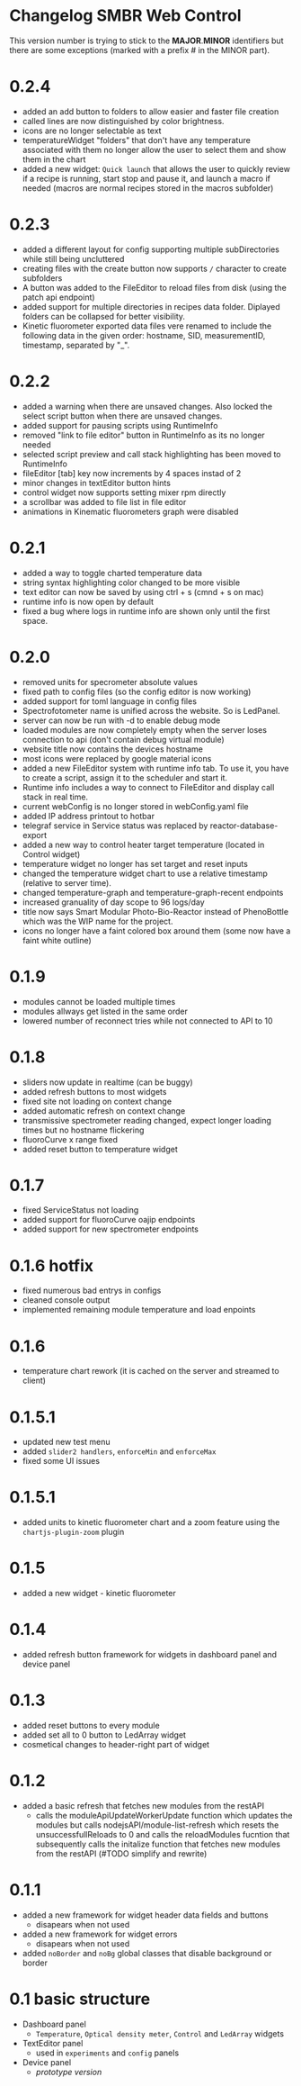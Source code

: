 # Changelog SMBR Web Control
This version number is trying to stick to the __MAJOR__.__MINOR__ identifiers but there are some exceptions (marked with a prefix # in the MINOR part).

# 0.2.4
- added an add button to folders to allow easier and faster file creation
- called lines are now distinguished by color brightness.
- icons are no longer selectable as text
- temperatureWidget "folders" that don't have any temperature associated with them no longer allow the user to select them and show them in the chart
- added a new widget: `Quick launch` that allows the user to quickly review if a recipe is running, start stop and pause it, and launch a macro if needed (macros are normal recipes stored in the macros subfolder)

# 0.2.3
- added a different layout for config supporting multiple subDirectories while still being uncluttered
- creating files with the create button now supports `/` character to create subfolders
- A button was added to the FileEditor to reload files from disk (using the patch api endpoint)
- added support for multiple directories in recipes data folder. Diplayed folders can be collapsed for better visibility.
- Kinetic fluorometer exported data files vere renamed to include the following data in the given order: hostname, SID, measurementID, timestamp, separated by "_".

# 0.2.2
- added a warning when there are unsaved changes. Also locked the select script button when there are unsaved changes.
- added support for pausing scripts using RuntimeInfo
- removed "link to file editor" button in RuntimeInfo as its no longer needed
- selected script preview and call stack highlighting has been moved to RuntimeInfo
- fileEditor [tab] key now increments by 4 spaces instad of 2
- minor changes in textEditor button hints
- control widget now supports setting mixer rpm directly
- a scrollbar was added to file list in file editor
- animations in Kinematic fluorometers graph were disabled

# 0.2.1
- added a way to toggle charted temperature data
- string syntax highlighting color changed to be more visible
- text editor can now be saved by using ctrl + s (cmnd + s on mac)
- runtime info is now open by default
- fixed a bug where logs in runtime info are shown only until the first space.

# 0.2.0
- removed units for specrometer absolute values
- fixed path to config files (so the config editor is now working)
- added support for toml language in config files
- Spectrofotometer name is unified across the website. So is LedPanel.
- server can now be run with -d to enable debug mode
- loaded modules are now completely empty when the server loses connection to api (don't contain debug virtual module)
- website title now contains the devices hostname
- most icons were replaced by google material icons
- added a new FileEditor system with runtime info tab. To use it, you have to create a script, assign it to the scheduler and start it.
- Runtime info includes a way to connect to FileEditor and display call stack in real time.
- current webConfig is no longer stored in webConfig.yaml file
- added IP address printout to hotbar
- telegraf service in Service status was replaced by reactor-database-export
- added a new way to control heater target temperature (located in Control widget)
- temperature widget no longer has set target and reset inputs
- changed the temperature widget chart to use a relative timestamp (relative to server time).
- changed temperature-graph and temperature-graph-recent endpoints
- increased granuality of day scope to 96 logs/day
- title now says Smart Modular Photo-Bio-Reactor instead of PhenoBottle which was the WIP name for the project.
- icons no longer have a faint colored box around them (some now have a faint white outline)

# 0.1.9
- modules cannot be loaded multiple times
- modules allways get listed in the same order
- lowered number of reconnect tries while not connected to API to 10

# 0.1.8
- sliders now update in realtime (can be buggy)
- added refresh buttons to most widgets
- fixed site not loading on context change
- added automatic refresh on context change
- transmissive spectrometer reading changed, expect longer loading times but no hostname flickering
- fluoroCurve x range fixed
- added reset button to temperature widget


# 0.1.7
- fixed ServiceStatus not loading
- added support for fluoroCurve oajip endpoints
- added support for new spectrometer endpoints

# 0.1.6 hotfix
- fixed numerous bad entrys in configs
- cleaned console output
- implemented remaining module temperature and load enpoints

# 0.1.6
- temperature chart rework (it is cached on the server and streamed to client)

# 0.1.5.1
- updated new test menu
- added `slider2 handlers`, `enforceMin` and `enforceMax`
- fixed some UI issues

# 0.1.5.1
- added units to kinetic fluorometer chart and a zoom feature using the `chartjs-plugin-zoom` plugin

# 0.1.5
- added a new widget - kinetic fluorometer

# 0.1.4
- added refresh button framework for widgets in dashboard panel and device panel

# 0.1.3
- added reset buttons to every module
- added set all to 0 button to LedArray widget
- cosmetical changes to header-right part of widget

# 0.1.2
- added a basic refresh that fetches new modules from the restAPI
    - calls the moduleApiUpdateWorkerUpdate function which updates the modules but calls nodejsAPI/module-list-refresh which resets the unsuccessfullReloads to 0 and calls the reloadModules fucntion that subsequently calls the initalize function that fetches new modules from the restAPI (#TODO simplify and rewrite) 

# 0.1.1 
- added a new framework for widget header data fields and buttons
    - disapears when not used
- added a new framework for widget errors
    - disapears when not used
- added `noBorder` and `noBg` global classes that disable background or border

# 0.1 basic structure
- Dashboard panel
    - `Temperature`, `Optical density meter`, `Control` and `LedArray` widgets
- TextEditor panel
    - used in `experiments` and `config` panels
- Device panel
    - *prototype version*